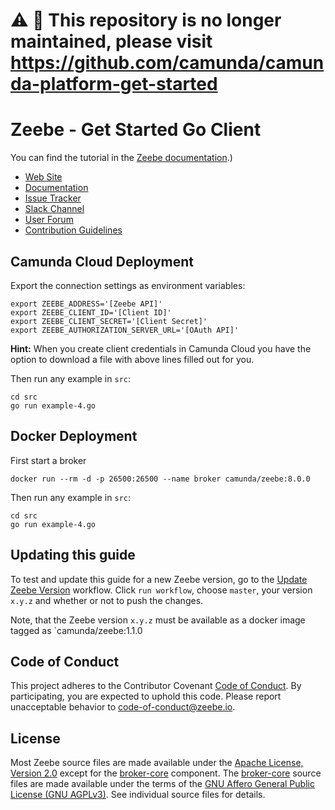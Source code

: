 # ⚠️ 📣 This repository is no longer maintained, please visit https://github.com/camunda/camunda-platform-get-started


# Zeebe - Get Started Go Client

You can find the tutorial in the [Zeebe documentation](https://docs.camunda.io/docs/product-manuals/clients/go-client/get-started).)

* [Web Site](https://camunda.com/products/cloud/)
* [Documentation](https://docs.camunda.io/)
* [Issue Tracker](https://github.com/camunda-cloud/zeebe/issues)
* [Slack Channel](https://zeebe-slackin.herokuapp.com/)
* [User Forum](https://forum.camunda.io/)
* [Contribution Guidelines](/CONTRIBUTING.md)

## Camunda Cloud Deployment
Export the connection settings as environment variables:

```
export ZEEBE_ADDRESS='[Zeebe API]'
export ZEEBE_CLIENT_ID='[Client ID]'
export ZEEBE_CLIENT_SECRET='[Client Secret]'
export ZEEBE_AUTHORIZATION_SERVER_URL='[OAuth API]'
```

**Hint:** When you create client credentials in Camunda Cloud you have the option to download a file with above lines filled out for you.

Then run any example in `src`:

```shell
cd src
go run example-4.go
```


## Docker Deployment
First start a broker

```shell
docker run --rm -d -p 26500:26500 --name broker camunda/zeebe:8.0.0
```

Then run any example in `src`:

```shell
cd src
go run example-4.go
```


## Updating this guide

To test and update this guide for a new Zeebe version, go to the [Update Zeebe
Version](https://github.com/zeebe-io/zeebe-get-started-go-client/actions?query=workflow%3A%22Update+the+Zeebe+version%22)
workflow. Click `run workflow`, choose `master`, your version `x.y.z` and
whether or not to push the changes.

Note, that the Zeebe version `x.y.z` must be available as a docker image tagged
as `camunda/zeebe:1.1.0

## Code of Conduct

This project adheres to the Contributor Covenant [Code of
Conduct](/CODE_OF_CONDUCT.md). By participating, you are expected to uphold
this code. Please report unacceptable behavior to code-of-conduct@zeebe.io.

## License

Most Zeebe source files are made available under the [Apache License, Version
2.0](/LICENSE) except for the [broker-core][] component. The [broker-core][]
source files are made available under the terms of the [GNU Affero General
Public License (GNU AGPLv3)][agpl]. See individual source files for
details.

[broker-core]: https://github.com/camunda-cloud/zeebe/tree/master/broker-core
[agpl]: https://github.com/camunda-cloud/zeebe/blob/master/GNU-AGPL-3.0
